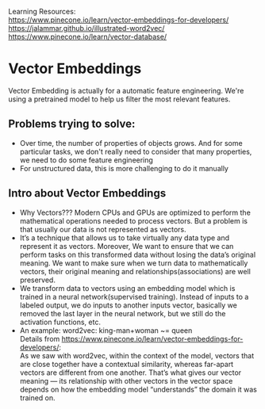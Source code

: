 Learning Resources: <br>
https://www.pinecone.io/learn/vector-embeddings-for-developers/ <br>
https://jalammar.github.io/illustrated-word2vec/ <br>
https://www.pinecone.io/learn/vector-database/ <br>

# Vector Embeddings
Vector Embedding is actually for a automatic feature engineering. We're using a pretrained model to help us filter the most relevant features.
## Problems trying to solve:
- Over time, the number of properties of objects grows. And for some particular tasks, we don't really need to consider that many properties, we need to do some feature engineering
- For unstructured data, this is more challenging to do it manually
## Intro about Vector Embeddings
-  Why Vectors??? Modern CPUs and GPUs are optimized to perform the mathematical operations needed to process vectors. But a problem is that usually our data is not represented as vectors.
-  It’s a technique that allows us to take virtually any data type and represent it as vectors. Moreover, We want to ensure that we can perform tasks on this transformed data without losing the data’s original meaning.
We want to make sure when we turn data to mathematically vectors, their original meaning and relationships(associations) are well preserved. 
-  We transform data to vectors using an embedding model which is trained in a neural network(supervised training). Instead of inputs to a labeled output, we do inputs to another inputs vector, basically we removed the last layer in the neural network, but we
still do the activation functions, etc.
- An example: 
word2vec: king-man+woman ~= queen  <br>
Details from https://www.pinecone.io/learn/vector-embeddings-for-developers/:  <br>
As we saw with word2vec, within the context of the model, vectors that are close together have a contextual similarity, whereas far-apart vectors are different from one another. That’s what gives our vector meaning — its relationship with other vectors in the vector space depends on how the embedding model “understands” the domain it was trained on.



